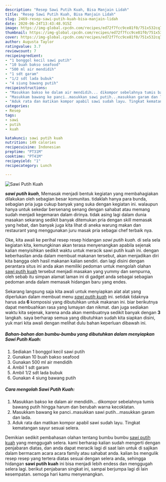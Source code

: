 ```yaml
---
description: "Resep Sawi Putih Kuah, Bisa Manjain Lidah"
title: "Resep Sawi Putih Kuah, Bisa Manjain Lidah"
slug: 2469-resep-sawi-putih-kuah-bisa-manjain-lidah
date: 2020-06-24T13:43:48.915Z
image: https://img-global.cpcdn.com/recipes/ed72f7fcc9ce81f0/751x532cq70/sawi-putih-kuah-foto-resep-utama.jpg
thumbnail: https://img-global.cpcdn.com/recipes/ed72f7fcc9ce81f0/751x532cq70/sawi-putih-kuah-foto-resep-utama.jpg
cover: https://img-global.cpcdn.com/recipes/ed72f7fcc9ce81f0/751x532cq70/sawi-putih-kuah-foto-resep-utama.jpg
author: Augusta Taylor
ratingvalue: 3.7
reviewcount: 7
recipeingredient:
- "1 bonggol kecil sawi putih"
- "10 buah bakso seafood"
- "500 ml air mendidih"
- "1 sdt garam"
- "1/2 sdt lada bubuk"
- "4 siung bawang putih"
recipeinstructions:
- "Masukkan bakso ke dalam air mendidih... dikompor sebelahnya tumis bawang putih hingga harum dan berubah warna kecoklatan."
- "Masukkam bawang ke panci..masukkan sawi putih...masukkan garam dan lada."
- "Aduk rata dan matikan kompor apabil sawi sudah layu. Tingkat kematangan sayur sesuai selera."
categories:
- Resep
tags:
- sawi
- putih
- kuah

katakunci: sawi putih kuah 
nutrition: 149 calories
recipecuisine: Indonesian
preptime: "PT31M"
cooktime: "PT41M"
recipeyield: "1"
recipecategory: Lunch

---
```



![Sawi Putih Kuah](https://img-global.cpcdn.com/recipes/ed72f7fcc9ce81f0/751x532cq70/sawi-putih-kuah-foto-resep-utama.jpg)

<b><i>sawi putih kuah</i></b>, Memasak menjadi bentuk kegiatan yang membahagiakan dilakukan oleh sebagian besar komunitas. tidaklah hanya para bunda, sebagian pria juga cukup banyak yang suka dengan kegiatan ini. walaupun hanya untuk sekedar bersenang senang dengan sahabat atau memang sudah menjadi kegemaran dalam dirinya. tidak asing lagi dalam dunia masakan sekarang sedikit banyak ditemukan pria dengan skill memasak yang hebat, dan banyak juga kita lihat di aneka warung makan dan restaurant yang menggunakan juru masak pria sebagai chef terbaik nya.



Oke, kita awali ke perihal resep resep hidangan <i>sawi putih kuah</i>. di sela sela kegiatan kita, kemungkinan akan terasa menyenangkan apabila sejenak kalian menyisihkan sedikit waktu untuk meracik sawi putih kuah ini. dengan keberhasilan anda dalam membuat makanan tersebut, akan menjadikan diri kita bangga oleh hasil makanan kalian sendiri. dan lagi disini dengan perantara situs ini anda akan memiliki pedoman untuk mengolah olahan <u>sawi putih kuah</u> tersebut menjadi masakan yang yummy dan sempurna, oleh sebab itu simpan alamat laman ini di gadget anda sebagai sebagian pedoman anda dalam memasak hidangan baru yang endes.


Sekarang langsung saja kita awali untuk menyiapkan alat alat yang diperlukan dalam membuat menu <u><i>sawi putih kuah</i></u> ini. setidak tidaknya harus ada <b>6</b> komposisi yang dibutuhkan untuk makanan ini. biar berikutnya dapat membuahkan rasa yang lumayan dan nikmat. dan juga sediakan waktu kita sejenak, karena anda akan membuatnya sedikit banyak dengan <b>3</b> langkah. saya berharap semua yang dibutuhkan sudah kita siapkan disini, yuk mari kita awali dengan melihat dulu bahan keperluan dibawah ini.

<!--inarticleads1-->

##### Bahan-bahan dan bumbu-bumbu yang dibutuhkan dalam menyiapkan Sawi Putih Kuah:

1. Sediakan 1 bonggol kecil sawi putih
1. Gunakan 10 buah bakso seafood
1. Gunakan 500 ml air mendidih
1. Ambil 1 sdt garam
1. Ambil 1/2 sdt lada bubuk
1. Gunakan 4 siung bawang putih




<!--inarticleads2-->

##### Cara mengolah Sawi Putih Kuah:

1. Masukkan bakso ke dalam air mendidih... dikompor sebelahnya tumis bawang putih hingga harum dan berubah warna kecoklatan.
1. Masukkam bawang ke panci..masukkan sawi putih...masukkan garam dan lada.
1. Aduk rata dan matikan kompor apabil sawi sudah layu. Tingkat kematangan sayur sesuai selera.




Demikian sedikit pembahasan olahan tentang bumbu bumbu <u>sawi putih kuah</u> yang menggugah selera. kami berharap kalian sudah mengerti dengan penjabaran diatas, dan anda dapat meracik lagi di saat lain untuk di sajikan dalam bermacam acara acara family atau sahabat anda. kalian bs mengulik resep resep yang tertera diatas sesuai dengan selera anda, sehingga hidangan <b>sawi putih kuah</b> ini bisa menjadi lebih endess dan menggugah selera lagi. berikut penjabaran singkat ini, sampai berjumpa lagi di lain kesempatan. semoga hari kamu menyenangkan.
